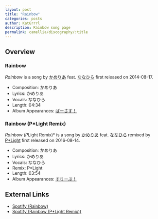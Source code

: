 ```yaml
---
layout: post
title: "Rainbow"
categories: posts
author: KatGrrrl
description: Rainbow song page
permalink: camellia/discography/:title
---
```


## Overview

### Rainbow

*Rainbow* is a song by [かめりあ](/camellia) feat. [ななひら](#) first released on 2014-08-17.

* Composition: かめりあ
* Lyrics: かめりあ
* Vocals: ななひら
* Length: 04:34
* Album Appearances: [ばーさす！](<{% link postsInclude/_posts/camellia/albums/Versus/2023-12-06-Versus.md %}>)

### Rainbow (P*Light Remix)

*Rainbow (P*Light Remix)* is a song by [かめりあ](/camellia) feat. [ななひら](#) remixed by [P*Light](#) first released on 2016-08-14.

* Composition: かめりあ
* Lyrics: かめりあ
* Vocals: ななひら
* Remix: P*Light
* Length: 03:54
* Album Appearances: [すりーぷ！](<{% link postsInclude/_posts/camellia/albums/Sleep/2023-12-18-Sleep.md %}>)

## External Links

* [Spotify (Rainbow)](https://open.spotify.com/track/4ffr0Z0fVhXSXWajYEMcyl?si=3e84ae060cb54054)
* [Spotify (Rainbow (P*Light Remix))](https://open.spotify.com/track/0WoByrJQn7xS6GjT33OF4w?si=76f32fc9c07b4efc)
